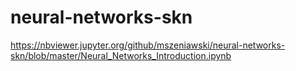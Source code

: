 # neural-networks-skn

https://nbviewer.jupyter.org/github/mszeniawski/neural-networks-skn/blob/master/Neural_Networks_Introduction.ipynb
